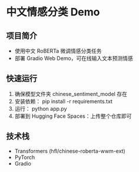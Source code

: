 # 中文情感分类 Demo

## 项目简介
- 使用中文 RoBERTa 微调情感分类任务
- 部署 Gradio Web Demo，可在线输入文本预测情感

## 快速运行
1. 确保模型文件夹 chinese_sentiment_model 存在
2. 安装依赖：
   pip install -r requirements.txt
3. 运行：
   python app.py
4. 部署到 Hugging Face Spaces：上传整个仓库即可

## 技术栈
- Transformers (hfl/chinese-roberta-wwm-ext)
- PyTorch
- Gradio
